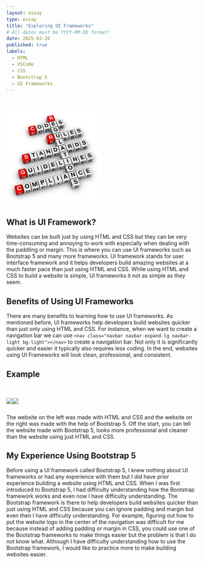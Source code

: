 ```yaml
---
layout: essay
type: essay
title: "Exploring UI Frameworks" 
# All dates must be YYYY-MM-DD format!
date: 2025-02-26
published: true
labels:
  - HTML
  - VSCode
  - CSS
  - Bootstrap 5
  - UI Frameworks
---
```


# <img width="250px"  src="/img/codingstandard.jpg" >

## What is UI Framework?
Websites can be built just by using HTML and CSS but they can be very time-consuming and annoying to work with especially when dealing 
with the paddling or margin. This is where you can use UI frameworks such as Bootstrap 5 and many more frameworks. UI framework stands 
for user interface framework and it helps developers build amazing websites at a much faster pace than just using HTML and CSS. While 
using HTML and CSS to build a website is simple, UI frameworks it not as simple as they seem.

## Benefits of Using UI Frameworks
There are many benefits to learning how to use UI frameworks. As mentioned before, Ul frameworks help developers build websites quicker 
than just only using HTML and CSS. For instance, when we want to create a navigation bar we can use ```<nav class="navbar navbar-expand-lg navbar-light bg-light"></nav>``` 
to create a navigation bar. Not only it is significantly quicker and easier it typically also requires less coding. In the end, websites 
using UI Frameworks will look clean, professional, and consistent.

## Example
# <img width="250px"  src="/img/css-website.jpg" ><img width="400px"  src="/img/bootstrap.jpg" >

The website on the left was made with HTML and CSS and the website on the right was made with the help of Bootstrap 5. Off the start, 
you can tell the website made with Bootstrap 5, looks more professional and cleaner than the website using just HTML and CSS.

## My Experience Using Bootstrap 5
Before using a UI framework called Bootstrap 5, I knew nothing about UI frameworks or had any experience with them but I did have 
 prior experience building a website using HTML and CSS. When I was first introduced to Bootstrap 5, I had difficulty understanding 
 how the Bootstrap framework works and even now I have difficulty understanding. The Bootstrap framework is there to help developers 
 build websites quicker than just using HTML and CSS because you can ignore padding and margin but even then I have difficulty 
 understanding. For example, figuring out how to put the website logo in the center of the navigation was difficult for me because 
 instead of adding padding or margin in CSS, you could use one of the Bootstrap frameworks to make things easier but the problem is 
 that I do not know what. Although I have difficulty understanding how to use the Bootstrap framework, I would like to practice more 
 to make building websites easier.
